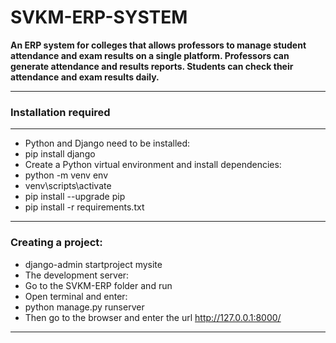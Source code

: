 # SVKM-ERP-SYSTEM


**An ERP system for colleges that allows professors to manage student attendance and exam results on a
single platform. Professors can generate attendance and results reports. Students can check their
attendance and exam results daily.**

-----------------


### Installation required
-------------------------------
- Python and Django need to be installed:
- pip install django
- Create a Python virtual environment and install dependencies:
- python -m venv env
- venv\scripts\activate
- pip install --upgrade pip
- pip install -r requirements.txt
--------------------------------------
### Creating a project:

- django-admin startproject mysite
- The development server:
- Go to the SVKM-ERP folder and run
- Open terminal and enter:
- python manage.py runserver
- Then go to the browser and enter the url http://127.0.0.1:8000/

-------------------------------------------
